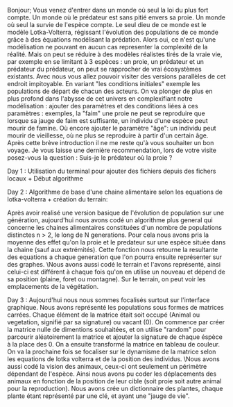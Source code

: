 Bonjour; Vous venez d'entrer dans un monde où seul la loi du plus fort compte. Un monde où le prédateur est sans pitié envers sa proie. Un monde où seul la survie de l'espèce compte. Le seul dieu de ce monde est le modèle Lotka-Volterra, régissant l'évolution des populations de ce monde grâce à des équations modélisant la prédation. Alors oui, ce n'est qu'une modélisation ne pouvant en aucun cas representer la complexité de la réalité. Mais on peut se réduire à des modèles réalistes tirés de la vraie vie, par exemple en se limitant à 3 espèces : un proie, un prédateur et un prédateur du prédateur, on peut se rapprocher de vrai écosystèmes existants. Avec nous vous allez pouvoir visiter des versions parallèles de cet endroit impitoyable. En variant "les conditions initiales" exemple les populations de départ de chacun des acteurs. On va plonger de plus en plus profond dans l'abysse de cet univers en complexifiant notre modélisation : ajouter des paramètres et des conditions liées à ces paramètres : exemples, la "faim" une proie ne peut se reproduire que lorsque sa jauge de faim est suffisante, un individu d'une espèce peut mourir de famine. Où encore ajouter le paramètre "âge": un individu peut mourir de vieillesse, où ne plus se reproduire à partir d'un certain âge. Après cette brève introduction il ne me reste qu'à vous souhaiter un bon voyage. Je vous laisse une dernière recommendation, lors de votre visite posez-vous la question : Suis-je le prédateur où la proie ?

Day 1 : Utilisation du terminal pour ajouter des fichiers depuis des fichers locaux + Début algorithme

Day 2 : Algorithme de base d'une chaine alimentaire selon les equations de lotka-volterra + création du terrain: 

Après avoir realisé une version basique de l'évolution de population sur une génération, aujourd'hui nous avons codé un algorithme plus general qui concerne les chaines alimentaires constituées d'un nombre de populations distinctes n > 2, le long de N generations. Pour cela nous avons pris la moyenne des effet qu'on la proie et le predateur sur une espèce située dans la chaine (sauf aux extrémités). Cette fonction nous retourne la resultante des equations a chaque generation que l'on pourra ensuite représenter sur des graphes.
\Nous avons aussi codé le terrain et l'avons représenté, ainsi celui-ci est différent à chaque fois qu'on en utilise un nouveau et dépend de sa position (plaine, foret ou montagne). Sur le terrain, on peut voir les emplacements de la végétation.

Day 3 : Aujourd'hui nous nous sommes focalisés surtout sur l'interface graphique. Nous avons représenté les populations sous formes de matrices carrées. Chaque élément de la matrice était soit occupé (Animal ou vegetation, signifié par sa signature) ou vacant (0). On commence par créer la matrice nulle de dimentions souhaitées, et on utilise "random" pour parcourir aléatoirement la matrice et ajouter la signature de chaque éspèce à la place des 0. On a ensuite transformé la matrice en tableau de couleur.
On va la prochaine fois se focaliser sur le dynamisme de la matrice selon les equations de lotka volterra et de la position des individus.
\Nous avons aussi codé la vision des animaux, ceux-ci ont seulement un périmètre dépendant de l'espèce. Ainsi nous avons pu coder les déplacements des animaux en fonction de la position de leur cible (soit proie soit autre animal pour la reproduction). Nous avons crée un dictionnaire des plantes, chaque plante étant représenté par une clé, et ayant une "jauge de vie".
